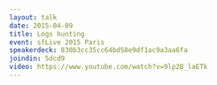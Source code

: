```yaml
---
layout: talk
date: 2015-04-09
title: Logs hunting
event: sfLive 2015 Paris
speakerdeck: 830b3cc35cc64bd58e9df1ac9a3aa6fa
joindin: 5dcd9
video: https://www.youtube.com/watch?v=9lp2B_laETk
---
```

